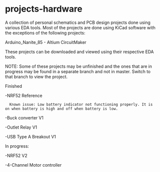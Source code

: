 # projects-hardware

A collection of personal schematics and PCB design projects done using various EDA tools. Most of the projects are done using KiCad software with the exceptions of the following projects:

Arduino_Nanite_85   - Altium CircuitMaker
      
These projects can be downloaded and viewed using their respective EDA tools.

NOTE: Some of these projects may be unfinished and the ones that are in progress may be found in a separate branch and not in master. Switch to that branch to view the project.

Finished

-NRF52 Reference

      Known issue: Low battery indicator not functioning properly. It is on when battery is high and off when battery is low.
      
-Buck converter V1

-Outlet Relay V1

-USB Type A Breakout V1


In progress:

-NRF52 V2

-4-Channel Motor controller

